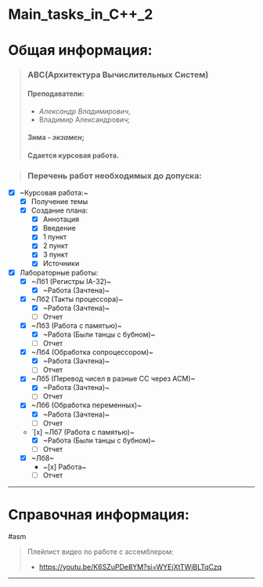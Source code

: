 # Main_tasks_in_C++_2

# Общая информация:

> ### АВС(Архитектура Вычислительных Систем)
>
>#### Преподаватели: 
> - *Александр Владимирович*, 
> - Владимир Александрович;
> 
> #### Зима - *экзамен*;
> #### Сдается курсовая работа.


> ### Перечень работ необходимых до допуска:
- [x] ~Курсовая работа:~
	- [x] Получение темы
	- [x] Создание плана:
		- [x] Аннотация 
		- [x] Введение
		- [x] 1 пункт
		- [x] 2 пункт
		- [x] 3 пункт
		- [x] Источники
- [x] Лабораторные работы:
	- [x] ~Лб1 (Регистры IA-32)~
		- [x] ~Работа (Зачтена)~
	- [x] ~Лб2 (Такты процессора)~
		- [x] ~Работа (Зачтена)~
		- [ ] Отчет
	- [x] ~Лб3 (Работа с памятью)~
		- [x] ~Работа (Были танцы с бубном)~
		- [ ] Отчет
	- [x] ~Лб4 (Обработка сопроцессором)~
		- [x] ~Работа (Зачтена)~
		- [ ] Отчет
	- [x] ~Лб5 (Перевод чисел в разные СС через АСМ)~
		- [x] ~Работа (Зачтена)~
		- [ ] Отчет
	- [x] ~Лб6 (Обработка переменных)~
		- [x] ~Работа (Зачтена)~
		- [ ] Отчет
	- `[x] ~Лб7 (Работа с памятью)~
		- [x] ~Работа (Были танцы с бубном)~
		- [ ] Отчет
	- [x] ~Лб8~
		- ~[x] Работа~
		- [ ] Отчет

---
# Справочная информация:

#asm

> Плейлист видео по работе с ассемблером:
> - https://youtu.be/K6SZuPDe8YM?si=WYEjXtTWjBLTqCzq

---

